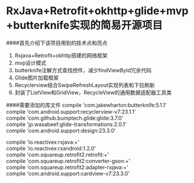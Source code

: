    RxJava+Retrofit+okhttp+glide+mvp+butterknife实现的简易开源项目
====

####首先介绍下该项目用到的技术点和亮点
1. Rxjava+Retrofit+okhttp搭建的网络框架
2. mvp设计模式
3. butterknife注解方式查找控件，减少findViewById冗余代码
4. Glide图片加载框架
5. Recyclerview结合SwipeRefreshLayout实现列表和下拉刷新
6. 封装了ListView和GridView，RecycleView的通用数据适配器工具类

####需要添加的库文件
<tab>compile 'com.jakewharton:butterknife:5.1.1'<br>
<tab>compile 'com.android.support:recyclerview-v7:23.1.1'<br>
<tab>compile 'com.github.bumptech.glide:glide:3.7.0'<br>
<tab>compile 'jp.wasabeef:glide-transformations:2.0.1'<br>
<tab>compile 'com.android.support:design:23.3.0'<br>

<tab>compile 'io.reactivex:rxjava:+'<br>
<tab>compile 'io.reactivex:rxandroid:1.2.0'<br>
<tab>compile 'com.squareup.retrofit2:retrofit:+'<br>
<tab>compile 'com.squareup.retrofit2:converter-gson:+'<br>
<tab>compile 'com.squareup.retrofit2:adapter-rxjava:+'<br>
<tab>compile 'com.android.support:cardview-v7:23.3.0'<br>
